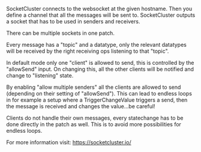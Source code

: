 SocketCluster connects to the websocket at the given hostname. Then you define a channel that all the messages will be sent to. SocketCluster outputs a socket that has to be used in senders and receivers.

There can be multiple sockets in one patch.

Every message has a "topic" and a datatype, only the relevant datatypes will be received by the right receiving ops listening to that "topic".

In default mode only one "client" is allowed to send, this is controlled by the "allowSend" input. On changing this, all the other clients will be notified and change to "listening" state.

By enabling "allow multiple senders" all the clients are allowed to send (depending on their setting of "allowSend"). This can lead to endless loops in for example a setup where a TriggerChangeValue triggers a send, then the message is received and changes the value...be careful!

Clients do not handle their own messages, every statechange has to be done directly in the patch as well. This is to avoid more possibilities for endless loops.

For more information visit: https://socketcluster.io/
